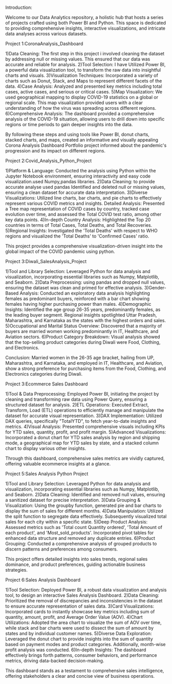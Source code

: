 Introduction:

Welcome to our Data Analytics repository, a holistic hub that hosts a series of projects crafted using both Power BI and Python. This space is dedicated to providing comprehensive insights, interactive visualizations, and intricate data analyses across various datasets. 

Project 1:CoronaAnalysis_Dashboard

1)Data Cleaning: The first step in this project i involved cleaning the dataset by addressing null or missing values. This ensured that our data was accurate and reliable for analysis.
2)Tool Selection: I have Utilized Power BI, a powerful data visualization tool, to transform the raw data into insightful charts and visuals.
3)Visualization Techniques: Incorporated a variety of charts such as Donut, Stack, and Maps to represent different facets of the data.
4)Case Analysis: Analyzed and presented key metrics including total cases, active cases, and serious or critical cases.
5)Map Visualization: We used geographical mapping to display COVID-19 statistics on a global or regional scale. This map visualization provided users with a clear understanding of how the virus was spreading across different regions.
6)Comprehensive Analysis: The dashboard provided a comprehensive analysis of the COVID-19 situation, allowing users to drill down into specific regions or time periods to gain deeper insights into the data.

By following these steps and using tools like Power BI, donut charts, stacked charts, and maps, created an informative and visually appealing Corona Analysis Dashboard Portfolio project informed about the pandemic's progression and its impact on different regions.


Project 2:Covid_Analysis_Python_Project

1)Platform & Language: Conducted the analysis using Python within the Jupyter Notebook environment, ensuring interactivity and easy code visualization.used Numpy,pandas libraries.
2)Data Cleaning: to provide accurate analyse used pandas Identified and deleted null or missing values, ensuring a clean dataset for accurate data interpretation.
3)Diverse Visualizations: Utilized line charts, bar charts, and pie charts to effectively represent various COVID metrics and insights.
Detailed Analysis: Presented a Tree map representation of COVID cases by country, tracked case evolution over time, and assessed the Total COVID test ratio, among other key data points.
4)In-depth Country Analysis: Highlighted the Top 20 countries in terms of Total Cases, Total Deaths, and Total Recoveries.
5)Regional Insights: Investigated the 'Total Deaths' with respect to WHO regions and visualized the 'Total Deaths' to 'Confirmed Cases' ratio.

This project provides a comprehensive visualization-driven insight into the global impact of the COVID pandemic using python.

Project 3:Diwali_SalesAnalysis_Project

1)Tool and Library Selection: Leveraged Python for data analysis and visualization, incorporating essential libraries such as Numpy, Matplotlib, and Seaborn.
2)Data Preprocessing: using pandas and dropped null values, ensuring the dataset was clean and primed for effective analysis.
3)Gender-Based Analysis: Conducted an exploratory data analysis highlighting females as predominant buyers, reinforced with a bar chart showing females having higher purchasing power than males.
4)Demographic Insights: Identified the age group 26-35 years, predominantly females, as the leading buyer segment. Regional insights spotlighted Uttar Pradesh, Maharashtra, and Karnataka as the states with the highest orders and sales.
5)Occupational and Marital Status Overview: Discovered that a majority of buyers are married women working predominantly in IT, Healthcare, and Aviation sectors.
6)Product Category Breakdown: Visual analysis showed that the top-selling product categories during Diwali were Food, Clothing, and Electronics.

Conclusion:
Married women in the 26-35 age bracket, hailing from UP, Maharashtra, and Karnataka, and employed in IT, Healthcare, and Aviation, show a strong preference for purchasing items from the Food, Clothing, and Electronics categories during Diwali.

Project 3:Ecommerce Sales Dashboard

1)Tool & Data Preprocessing: Employed Power BI, initiating the project by cleaning and transforming raw data using Power Query, ensuring a structured dataset for analysis.
2)ETL Operations: Executed Extract, Transform, Load (ETL) operations to efficiently manage and manipulate the dataset for accurate visual representation.
3)DAX Implementation: Utilized DAX queries, specifically "TotalYTD", to fetch year-to-date insights and metrics.
4)Visual Analysis: Presented comprehensive visuals including KPIs for YTD sales, quantity, profit, and profit margin.
5)Advanced Visualizations: Incorporated a donut chart for YTD sales analysis by region and shipping mode, a geographical map for YTD sales by state, and a stacked column chart to display various other insights.

Through this dashboard, comprehensive sales metrics are vividly captured, offering valuable ecommerce insights at a glance.

Project 5:Sales Analysis Python Project

1)Tool and Library Selection: Leveraged Python for data analysis and visualization, incorporating essential libraries such as Numpy, Matplotlib, and Seaborn.
2)Data Cleaning: Identified and removed null values, ensuring a sanitized dataset for precise interpretation.
3)Data Grouping & Visualization: Using the groupby function, generated pie and bar charts to display the sum of sales for different months.
4)Data Manipulation: Utilized the split function to segregate data effectively. Subsequently visualized total sales for each city within a specific state.
5)Deep Product Analysis: Assessed metrics such as 'Total count Quantity ordered', 'Total Amount of each product', and 'Most_sold_products'. Incorporated pivot tables for enhanced data structure and removed any duplicate entries.
6)Product Grouping: Conducted a comprehensive analysis of grouped products to discern patterns and preferences among consumers.

This project offers detailed insights into sales trends, regional sales dominance, and product preferences, guiding actionable business strategies.

Project 6:Sales Analysis Dashboard

1)Tool Selection: Deployed Power BI, a robust data visualization and analysis tool, to design an interactive Sales Analysis Dashboard.
2)Data Cleaning: Prioritized the removal of discrepancies and inconsistencies in the dataset to ensure accurate representation of sales data.
3)Card Visualizations: Incorporated cards to instantly showcase key metrics including sum of quantity, amount, profit, and Average Order Value (AOV).
4)Chart Utilizations: Adopted the area chart to visualize the sum of AOV over time, while stack and bar charts were used to dissect the sum of amount by states and by individual customer names.
5)Diverse Data Exploration: Leveraged the donut chart to provide insights into the sum of quantity based on payment modes and product categories. Additionally, month-wise profit analysis was conducted.
6)In-depth Insights: The dashboard effectively brings forth patterns, consumer behaviors, and performance metrics, driving data-backed decision-making.

This dashboard stands as a testament to comprehensive sales intelligence, offering stakeholders a clear and concise view of business operations.





















